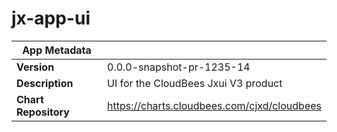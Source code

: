 # jx-app-ui

|App Metadata||
|---|---|
| **Version** | 0.0.0-snapshot-pr-1235-14 |
| **Description** | UI for the CloudBees Jxui V3 product |
| **Chart Repository** | https://charts.cloudbees.com/cjxd/cloudbees |
